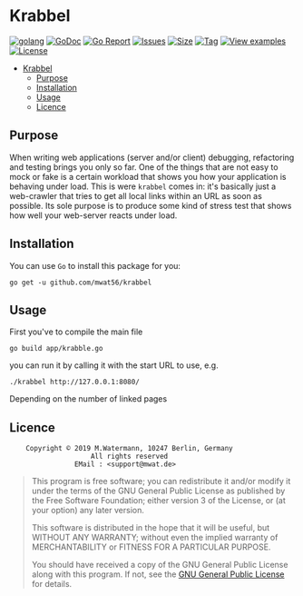 # Krabbel

[![golang](https://img.shields.io/badge/Language-Go-green.svg)](https://golang.org)
[![GoDoc](https://godoc.org/github.com/mwat56/krabbel?status.svg)](https://godoc.org/github.com/mwat56/krabbel)
[![Go Report](https://goreportcard.com/badge/github.com/mwat56/krabbel)](https://goreportcard.com/report/github.com/mwat56/krabbel)
[![Issues](https://img.shields.io/github/issues/mwat56/krabbel.svg)](https://github.com/mwat56/krabbel/issues?q=is%3Aopen+is%3Aissue)
[![Size](https://img.shields.io/github/repo-size/mwat56/krabbel.svg)](https://github.com/mwat56/krabbel/)
[![Tag](https://img.shields.io/github/tag/mwat56/krabbel.svg)](https://github.com/mwat56/krabbel/tags)
[![View examples](https://img.shields.io/badge/learn%20by-examples-0077b3.svg)](https://github.com/mwat56/krabbel/blob/master/cmd/krabbel.go)
[![License](https://img.shields.io/github/mwat56/krabbel.svg)](https://github.com/mwat56/krabbel/blob/master/LICENSE)

- [Krabbel](#krabbel)
	- [Purpose](#purpose)
	- [Installation](#installation)
	- [Usage](#usage)
	- [Licence](#licence)

## Purpose

When writing web applications (server and/or client) debugging, refactoring and testing brings you only so far.
One of the things that are not easy to mock or fake is a certain workload that shows you how your application is behaving under load.
This is were `krabbel` comes in: it's basically just a web-crawler that tries to get all local links within an URL as soon as possible.
Its sole purpose is to produce some kind of stress test that shows how well your web-server reacts under load.

## Installation

You can use `Go` to install this package for you:

	go get -u github.com/mwat56/krabbel

## Usage

First you've to compile the main file

	go build app/krabble.go

you can run it by calling it with the start URL to use, e.g.

	./krabbel http://127.0.0.1:8080/

Depending on the number of linked pages

## Licence

        Copyright © 2019 M.Watermann, 10247 Berlin, Germany
                        All rights reserved
                    EMail : <support@mwat.de>

> This program is free software; you can redistribute it and/or modify it under the terms of the GNU General Public License as published by the Free Software Foundation; either version 3 of the License, or (at your option) any later version.
>
> This software is distributed in the hope that it will be useful, but WITHOUT ANY WARRANTY; without even the implied warranty of MERCHANTABILITY or FITNESS FOR A PARTICULAR PURPOSE.
>
> You should have received a copy of the GNU General Public License along with this program. If not, see the [GNU General Public License](http://www.gnu.org/licenses/gpl.html) for details.
